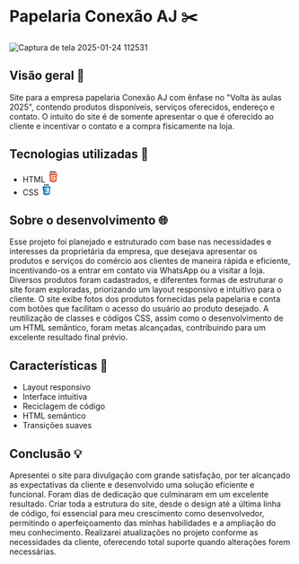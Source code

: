 # Papelaria Conexão AJ ✂️ 

![Captura de tela 2025-01-24 112531](https://github.com/user-attachments/assets/1e85213d-1b15-42dd-b9e4-1a57accdca86)

## Visão geral 🔦
Site para a empresa papelaria Conexão AJ com ênfase no "Volta às aulas 2025", contendo produtos disponíveis, serviços oferecidos, endereço e contato. O intuito do site é de somente apresentar o que é oferecido ao cliente e incentivar o contato e a compra fisicamente na loja. 

## Tecnologias utilizadas :wrench:
- HTML <img src="https://raw.githubusercontent.com/devicons/devicon/master/icons/html5/html5-original-wordmark.svg" alt="html5" width="20" height="20"/>
- CSS <img src="https://raw.githubusercontent.com/devicons/devicon/master/icons/css3/css3-original-wordmark.svg" alt="css3" width="20" height="20"/>

## Sobre o desenvolvimento 🌐
Esse projeto foi planejado e estruturado com base nas necessidades e interesses da proprietária da empresa, que desejava apresentar os produtos e serviços do comércio aos clientes de maneira rápida e eficiente, incentivando-os a entrar em contato via WhatsApp ou a visitar a loja. Diversos produtos foram cadastrados, e diferentes formas de estruturar o site foram exploradas, priorizando um layout responsivo e intuitivo para o cliente. O site exibe fotos dos produtos fornecidas pela papelaria e conta com botões que facilitam o acesso do usuário ao produto desejado. A reutilização de classes e códigos CSS, assim como o desenvolvimento de um HTML semântico, foram metas alcançadas, contribuindo para um excelente resultado final prévio. 

## Características 📝
- Layout responsivo
- Interface intuitiva
- Reciclagem de código
- HTML semântico
- Transições suaves

## Conclusão 💡
Apresentei o site para divulgação com grande satisfação, por ter alcançado as expectativas da cliente e desenvolvido uma solução eficiente e funcional. Foram dias de dedicação que culminaram em um excelente resultado. Criar toda a estrutura do site, desde o design até a última linha de código, foi essencial para meu crescimento como desenvolvedor, permitindo o aperfeiçoamento das minhas habilidades e a ampliação do meu conhecimento. Realizarei atualizações no projeto conforme as necessidades da cliente, oferecendo total suporte quando alterações forem necessárias.

